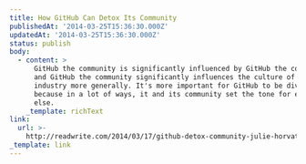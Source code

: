 ```yaml
---
title: How GitHub Can Detox Its Community
publishedAt: '2014-03-25T15:36:30.000Z'
updatedAt: '2014-03-25T15:36:30.000Z'
status: publish
body:
  - content: >
      GitHub the community is significantly influenced by GitHub the company,
      and GitHub the community significantly influences the culture of the tech
      industry more generally. It's more important for GitHub to be diverse
      because in a lot of ways, it and its community set the tone for everyone
      else.
    _template: richText
link:
  url: >-
    http://readwrite.com/2014/03/17/github-detox-community-julie-horvath-wanstrath-sexism-racism#awesm=~ozxeStW2gLeAfb
_template: link
---
```


